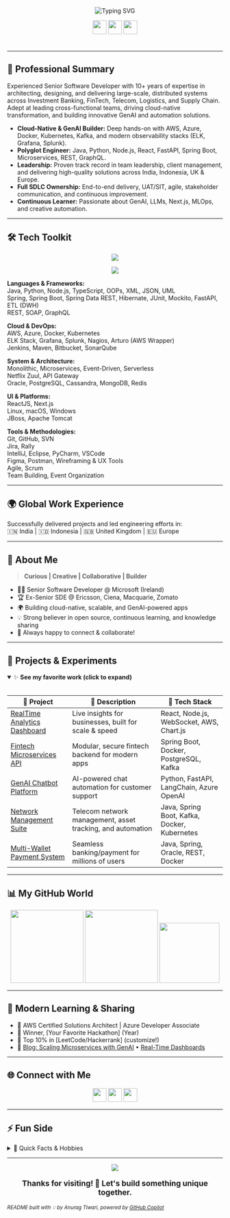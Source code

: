 <!-- Ultra-Modern & Unique Profile README for Anurag Tiwari -->

<div align="center">

<img src="https://readme-typing-svg.demolab.com?font=Fira+Code&duration=2200&pause=700&color=13E1FF&center=true&vCenter=true&width=700&lines=Hey%2C+I'm+Anurag+Tiwari+%F0%9F%91%8B;Senior+Software+Developer+%7C+Cloud+%7C+GenAI+%7C+Full+Stack+%7C+Innovator;Problem+Solver+%7C+Tech+Leader+%7C+Lifelong+Learner" alt="Typing SVG" />

<br>

<a href="https://www.linkedin.com/in/anurag-tiwari-3108/" title="LinkedIn"><img src="https://skillicons.dev/icons?i=linkedin" height="32" /></a>
<a href="mailto:anurag.tiwari3108@gmail.com" title="Gmail"><img src="https://skillicons.dev/icons?i=gmail" height="32" /></a>
<a href="https://github.com/anurag-tiwari-3108" title="GitHub"><img src="https://skillicons.dev/icons?i=github" height="32" /></a>
<br>

<img src="https://raw.githubusercontent.com/anuraghazra/github-readme-stats/master/src/images/icons/header.svg" width="100%" height="8" />

</div>

---

## 💼 Professional Summary

Experienced Senior Software Developer with 10+ years of expertise in architecting, designing, and delivering large-scale, distributed systems across Investment Banking, FinTech, Telecom, Logistics, and Supply Chain. Adept at leading cross-functional teams, driving cloud-native transformation, and building innovative GenAI and automation solutions.

- **Cloud-Native & GenAI Builder:** Deep hands-on with AWS, Azure, Docker, Kubernetes, Kafka, and modern observability stacks (ELK, Grafana, Splunk).
- **Polyglot Engineer:** Java, Python, Node.js, React, FastAPI, Spring Boot, Microservices, REST, GraphQL.
- **Leadership:** Proven track record in team leadership, client management, and delivering high-quality solutions across India, Indonesia, UK & Europe.
- **Full SDLC Ownership:** End-to-end delivery, UAT/SIT, agile, stakeholder communication, and continuous improvement.
- **Continuous Learner:** Passionate about GenAI, LLMs, Next.js, MLOps, and creative automation.

---

## 🛠️ Tech Toolkit

<p align="center">
  <img src="https://skillicons.dev/icons?i=java,python,js,ts,react,nextjs,nodejs,spring,aws,azure,docker,kubernetes,git,github,postgres,mongodb,redis,linux,figma,postman,vscode,fastapi,graphql,openai" />
</p>
<p align="center">
  <img src="https://img.shields.io/badge/Currently%20Exploring-GenAI%2C%20LangChain%2C%20Next.js%2C%20LLMs-%2313E1FF?style=for-the-badge&logo=github" />
</p>

**Languages & Frameworks:**  
Java, Python, Node.js, TypeScript, OOPs, XML, JSON, UML  
Spring, Spring Boot, Spring Data REST, Hibernate, JUnit, Mockito, FastAPI, ETL (DWH)  
REST, SOAP, GraphQL

**Cloud & DevOps:**  
AWS, Azure, Docker, Kubernetes  
ELK Stack, Grafana, Splunk, Nagios, Arturo (AWS Wrapper)  
Jenkins, Maven, Bitbucket, SonarQube

**System & Architecture:**  
Monolithic, Microservices, Event-Driven, Serverless  
Netflix Zuul, API Gateway  
Oracle, PostgreSQL, Cassandra, MongoDB, Redis

**UI & Platforms:**  
ReactJS, Next.js  
Linux, macOS, Windows  
JBoss, Apache Tomcat

**Tools & Methodologies:**  
Git, GitHub, SVN  
Jira, Rally  
IntelliJ, Eclipse, PyCharm, VSCode  
Figma, Postman, Wireframing & UX Tools  
Agile, Scrum  
Team Building, Event Organization

---

## 🌍 Global Work Experience

Successfully delivered projects and led engineering efforts in:  
🇮🇳 India | 🇮🇩 Indonesia | 🇬🇧 United Kingdom | 🇪🇺 Europe

---

## 🚀 About Me

> **Curious | Creative | Collaborative | Builder**

- 🧑‍💻 Senior Software Developer @ Microsoft (Ireland)
- 🏆 Ex-Senior SDE @ Ericsson, Ciena, Macquarie, Zomato
- 🌍 Building cloud-native, scalable, and GenAI-powered apps
- 💡 Strong believer in open source, continuous learning, and knowledge sharing
- 🤝 Always happy to connect & collaborate!

---

## 🦄 Projects & Experiments

<details open>
  <summary>✨ <strong>See my favorite work (click to expand)</strong></summary><br>

| 🚀 Project | 📝 Description | 🧰 Tech Stack |
|-----------|---------------|--------------|
| [RealTime Analytics Dashboard](#) | Live insights for businesses, built for scale & speed | React, Node.js, WebSocket, AWS, Chart.js |
| [Fintech Microservices API](#) | Modular, secure fintech backend for modern apps | Spring Boot, Docker, PostgreSQL, Kafka |
| [GenAI Chatbot Platform](#) | AI-powered chat automation for customer support | Python, FastAPI, LangChain, Azure OpenAI |
| [Network Management Suite](#) | Telecom network management, asset tracking, and automation | Java, Spring Boot, Kafka, Docker, Kubernetes |
| [Multi-Wallet Payment System](#) | Seamless banking/payment for millions of users | Java, Spring, Oracle, REST, Docker |

</details>

---

## 📊 My GitHub World

<div align="center">
  <img src="https://github-readme-stats.vercel.app/api?username=anurag-tiwari-3108&show_icons=true&theme=tokyonight&hide_border=true&count_private=true" height="170"/>
  <img src="https://streak-stats.demolab.com?user=anurag-tiwari-3108&theme=tokyonight&hide_border=true" height="170"/>
  <img src="https://github-profile-trophy.vercel.app/?username=anurag-tiwari-3108&theme=onestar&margin-w=8&no-frame=true" height="140"/>
</div>

---

## 🧠 Modern Learning & Sharing

- 🏅 AWS Certified Solutions Architect | Azure Developer Associate
- 🥇 Winner, [Your Favorite Hackathon] (Year)
- 🧩 Top 10% in [LeetCode/Hackerrank] (customize!)
- 📝 [Blog: Scaling Microservices with GenAI](#) • [Real-Time Dashboards](#)

---

## 🌐 Connect with Me

<p align="center">
  <a href="https://www.linkedin.com/in/anurag-tiwari-3108/" title="LinkedIn"><img src="https://skillicons.dev/icons?i=linkedin" height="32" /></a>
  <a href="mailto:anurag.tiwari3108@gmail.com" title="Gmail"><img src="https://skillicons.dev/icons?i=gmail" height="32" /></a>
  <a href="https://github.com/anurag-tiwari-3108" title="GitHub"><img src="https://skillicons.dev/icons?i=github" height="32" /></a>
</p>

---

## ⚡ Fun Side

<details>
<summary>🎲 Quick Facts & Hobbies</summary>
<br>

- 🎸 Music fuels my creativity
- 🚴‍♂️ Cycling clears my mind
- 🧩 Love puzzles, hackathons, and AI side-projects
- 🌏 Always up for a travel adventure!
- 🏸 Badminton & Table Tennis enthusiast
- 📷 Amateur photographer & tech blogger
</details>

---

<div align="center">
  <img src="https://capsule-render.vercel.app/api?type=waving&color=0e6dfb&height=120&section=footer"/>
</div>

<p align="center" style="font-size:1.1rem;">
  <b>Thanks for visiting! 🚀 Let's build something unique together.</b>
</p>

<sup align="center">
  <i>README built with 💡 by Anurag Tiwari, powered by <a href="https://github.com/features/copilot">GitHub Copilot</a></i>
</sup>
